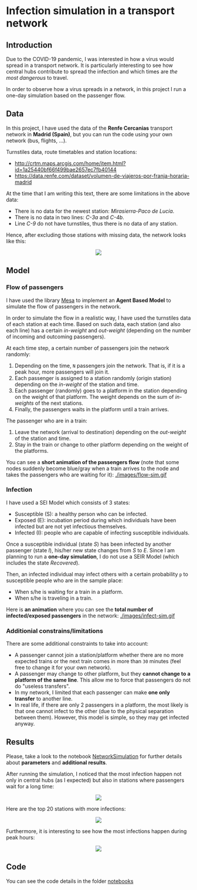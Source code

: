 # Infection simulation in a transport network

## Introduction

Due to the COVID-19 pandemic, I was interested in how a virus would spread in a transport network. It is particularly interesting to see how central hubs contribute to spread the infection and which times are *the most dangerous* to travel.

In order to observe how a virus spreads in a network, in this project I run a one-day simulation based on the passenger flow.

## Data

In this project, I have used the data of the **Renfe Cercanias** transport network in **Madrid (Spain)**, but you can run the code using your own network (bus, flights, ...).

Turnstiles data, route timetables and station locations:
- http://crtm.maps.arcgis.com/home/item.html?id=1a25440bf66f499bae2657ec7fb40144
- https://data.renfe.com/dataset/volumen-de-viajeros-por-franja-horaria-madrid

At the time that I am writing this text, there are some limitations in the above data:
- There is no data for the newest station: *Mirasierra-Paco de Lucía*.
- There is no data in two lines: *C-3a* and *C-4b*.
- Line *C-9* do not have turnstiles, thus there is no data of any station.

Hence, after excluding those stations with missing data, the network looks like this:

<p align="center">
  <img src="./images/madrid-cercanias-map-fix.png">
</p>

## Model

### Flow of passengers

I have used the library [Mesa](https://mesa.readthedocs.io/) to implement an **Agent Based Model** to simulate the flow of passengers in the network.

In order to simulate the flow in a realistic way, I have used the turnstiles data of each station at each time. Based on such data, each station (and also each line) has a certain *in-weight* and *out-weight* (depending on the number of incoming and outcoming passengers).

At each time step, a certain number of passengers join the network randomly:
1. Depending on the time, `N` passengers join the network. That is, if it is a peak hour, more passengers will join it.
2. Each passenger is assigned to a station randomly (origin station) depending on the *in-weight* of the station and time.
3. Each passenger (randomly) goes to a platform in the station depending on the weight of that platform. The weight depends on the sum of *in-weights* of the next stations.
4. Finally, the passengers waits in the platform until a train arrives.

The passenger who are in a train:
1. Leave the network (arrival to destination) depending on the *out-weight* of the station and time.
2. Stay in the train or change to other platform depending on the weight of the platforms.

You can see a **short animation of the passengers flow** (note that some nodes suddenly become blue/gray when a train arrives to the node and takes the passengers who are waiting for it): [./images/flow-sim.gif](./images/flow-sim.gif)

### Infection

I have used a SEI Model which consists of 3 states:
- Susceptible (S): a healthy person who can be infected.
- Exposed (E): incubation period during which individuals have been infected but are not yet infectious themselves.
- Infected (I): people who are capable of infecting susceptible individuals.

Once a susceptible individual (state *S*) has been infected by another passenger (state *I*), his/her new state changes from *S* to *E*. Since I am planning to run a **one-day simulation**, I do not use a SEIR Model (which includes the state *Recovered*).

Then, an infected individual may infect others with a certain probability `p` to susceptible people who are in the sample place:
- When s/he is waiting for a train in a platform.
- When s/he is traveling in a train.

Here is **an animation** where you can see the **total number of infected/exposed passengers** in the network: [./images/infect-sim.gif](./images/infect-sim.gif)

### Additionial constrains/limitations

There are some additional constraints to take into account:
- A passenger cannot join a station/platform whether there are no more expected trains or the next train comes in more than `30` minutes (feel free to change it for your own network).
- A passenger may change to other platform, but they **cannot change to a platform of the same line**. This allow me to force that passengers do not do "useless transfers".
- In my network, I limited that each passenger can make **one only transfer** to another line.
- In real life, if there are only 2 passengers in a platform, the most likely is that one cannot infect to the other (due to the physical separation between them). However, this model is simple, so they may get infected anyway.

## Results

Please, take a look to the notebook [NetworkSimulation](./notebooks/NetworkSimulation.ipynb) for further details about **parameters** and **additional results**.

After running the simulation, I noticed that the most infection happen not only in central hubs (as I expected) but also in stations where passengers wait for a long time:

<p align="center">
  <img src="./images/madrid-cercanias-map-top10.png">
</p>

Here are the top 20 stations with more infections:

<p align="center">
  <img src="./images/madrid-cercanias-stats-top20.png">
</p>

Furthermore, it is interesting to see how the most infections happen during peak hours:

<p align="center">
  <img src="./images/madrid-infection-timeline.png">
</p>

## Code

You can see the code details in the folder [notebooks](./notebooks)
